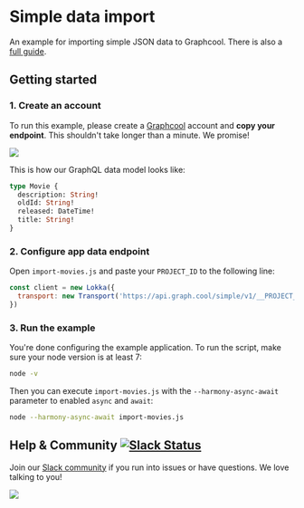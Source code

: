 # Simple data import

An example for importing simple JSON data to Graphcool. There is also a [full guide](https://www.graph.cool/docs/tutorials/importing-simple-data-ga2ahnee2a/).

## Getting started

### 1. Create an account

To run this example, please create a [Graphcool](http://graph.cool) account and **copy your endpoint**. This shouldn't take longer than a minute. We promise!

![](http://i.imgur.com/ytXDR4B.gif)

This is how our GraphQL data model looks like:

```graphql
type Movie {
  description: String!
  oldId: String!
  released: DateTime!
  title: String!
}
```

### 2. Configure app data endpoint

Open `import-movies.js` and paste your `PROJECT_ID` to the following line:

```js
const client = new Lokka({
  transport: new Transport('https://api.graph.cool/simple/v1/__PROJECT_ID__')
})
```

### 3. Run the example

You're done configuring the example application. To run the script, make sure your node version is at least 7:

```sh
node -v
```

Then you can execute `import-movies.js` with the `--harmony-async-await` parameter to enabled `async` and `await`:

```sh
node --harmony-async-await import-movies.js
```

## Help & Community [![Slack Status](https://slack.graph.cool/badge.svg)](https://slack.graph.cool)

Join our [Slack community](http://slack.graph.cool/) if you run into issues or have questions. We love talking to you!

![](http://i.imgur.com/5RHR6Ku.png)
